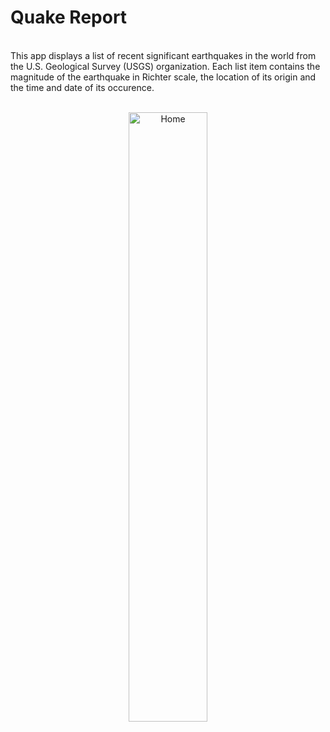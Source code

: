 # Quake Report
<br>
This app displays a list of recent significant earthquakes in the world
from the U.S. Geological Survey (USGS) organization. Each list item contains the magnitude of the earthquake in Richter scale, the location of its origin and the time and date of its occurence. 
<br>
<br>
<p align="center">
    <img src="https://user-images.githubusercontent.com/46050303/104277117-41447880-54cc-11eb-93e2-e3736850152b.jpg" alt="Home" height="50%" width="50%"></p>
<br>
<br>
<br>
